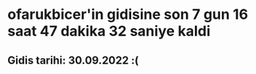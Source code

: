 # ofarukbicer'in gidisine son 7 gun 16 saat 47 dakika 32 saniye kaldi

## Gidis tarihi: 30.09.2022 :(